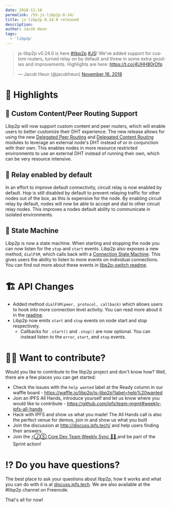 ```yaml
---
date: 2018-11-16
permalink: /55-js-libp2p-0-24/
title: js-libp2p 0.24.0 released
description:
author: Jacob Heun
tags:
  - 'libp2p'
---
```


<blockquote class="twitter-tweet" data-lang="en"><p lang="en" dir="ltr">js-libp2p v0.24.0 is here <a href="https://twitter.com/hashtag/libp2p?src=hash&amp;ref_src=twsrc%5Etfw">#libp2p</a> <a href="https://twitter.com/hashtag/JS?src=hash&amp;ref_src=twsrc%5Etfw">#JS</a>! We’ve added support for custom routers, turned relay on by default and threw in some extra goodies and improvements. Highlights are here: <a href="https://t.co/4UHH80rOfp">https://t.co/4UHH80rOfp</a></p>&mdash; Jacob Heun (@jacobheun) <a href="https://twitter.com/jacobheun/status/1063430636189437954?ref_src=twsrc%5Etfw">November 16, 2018</a></blockquote>
<script async src="https://platform.twitter.com/widgets.js" charset="utf-8"></script>

# 🔦 Highlights

## 🚦 Custom Content/Peer Routing Support

Libp2p will now support custom content and peer routers, which will enable users to better customize their DHT experience. The new release allows for using the new [Delegated Peer Routing](https://github.com/libp2p/js-libp2p-delegated-peer-routing) and [Delegated Content Routing](https://github.com/libp2p/js-libp2p-delegated-content-routing) modules to leverage an external node's DHT instead of or in conjunction with their own. This enables nodes in more resource restricted environments to use an external DHT instead of running their own, which can be very resource intensive.

## 🔌 Relay enabled by default

In an effort to improve default connectivity, circuit relay is now enabled by default. Hop is still disabled by default to prevent relaying traffic for other nodes out of the box, as this is expensive for the node. By enabling circuit relay by default, nodes will now be able to accept and dial to other circuit relay nodes. This improves a nodes default ability to communicate in isolated environments.

## 🤖 State Machine

Libp2p is now a state machine. When starting and stopping the node you can now listen for the `stop` and `start` events. Libp2p also exposes a new method, `dialFSM`, which calls back with a [Connection State Machine](https://github.com/libp2p/js-libp2p-switch#connection-state-machine). This gives users the ability to listen to more events on individual connections. You can find out more about these events in [libp2p-switch readme](https://github.com/libp2p/js-libp2p-switch#connection-state-machine).

# 🏗 API Changes

- Added method `dialFSM(peer, protocol, callback)` which allows users to hook into more connection level activity. You can read more about it in the [readme](https://github.com/libp2p/js-libp2p#libp2pdialfsmpeer-protocol-callback).
- Libp2p now emits `start` and `stop` events on node start and stop respectively.
  - Callbacks for `.start()` and `.stop()` are now optional. You can instead listen to the `error`, `start`, and `stop` events.

# 🙌🏽 Want to contribute?

Would you like to contribute to the libp2p project and don't know how? Well, there are a few places you can get started:

- Check the issues with the `help wanted` label at the Ready column in our waffle board - https://waffle.io/libp2p/js-libp2p?label=help%20wanted
- Join an IPFS All Hands, introduce yourself and let us know where you would like to contribute - https://github.com/ipfs/team-mgmt#weekly-ipfs-all-hands
- Hack with IPFS and show us what you made! The All Hands call is also the perfect venue for demos, join in and show us what you built
- Join the discussion at http://discuss.ipfs.tech/ and help users finding their answers.
- Join the [⚡️ⒿⓈ Core Dev Team Weekly Sync 🙌🏽 ](https://github.com/ipfs/team-mgmt/issues/650) and be part of the Sprint action!

# ⁉️ Do you have questions?

The best place to ask your questions about libp2p, how it works and what you can do with it is at [discuss.ipfs.tech](http://discuss.ipfs.tech). We are also available at the #libp2p channel on Freenode.

That's all for now!
